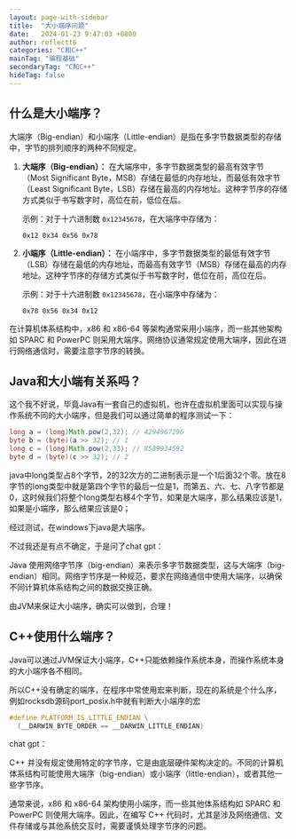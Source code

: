 ```yaml
---
layout: page-with-sidebar
title:  "大小端序问题"
date:   2024-01-23 9:47:03 +0800
author: reflectt6
categories: "C和C++"
mainTag: "编程基础"
secondaryTag: "C和C++"
hideTag: false
---
```


## 什么是大小端序？

大端序（Big-endian）和小端序（Little-endian）是指在多字节数据类型的存储中，字节的排列顺序的两种不同规定。

1. **大端序（Big-endian）：** 在大端序中，多字节数据类型的最高有效字节（Most Significant Byte，MSB）存储在最低的内存地址，而最低有效字节（Least Significant Byte，LSB）存储在最高的内存地址。这种字节序的存储方式类似于书写数字时，高位在前，低位在后。

   示例：对于十六进制数 `0x12345678`，在大端序中存储为：

   ```
   0x12 0x34 0x56 0x78
   ```

2. **小端序（Little-endian）：** 在小端序中，多字节数据类型的最低有效字节（LSB）存储在最低的内存地址，而最高有效字节（MSB）存储在最高的内存地址。这种字节序的存储方式类似于书写数字时，低位在前，高位在后。

   示例：对于十六进制数 `0x12345678`，在小端序中存储为：

   ```
   0x78 0x56 0x34 0x12
   ```

在计算机体系结构中，x86 和 x86-64 等架构通常采用小端序，而一些其他架构如 SPARC 和 PowerPC 则采用大端序。网络协议通常规定使用大端序，因此在进行网络通信时，需要注意字节序的转换。



## Java和大小端有关系吗？

这个我不好说，毕竟Java有一套自己的虚拟机，也许在虚拟机里面可以实现与操作系统不同的大小端序，但是我们可以通过简单的程序测试一下：

```java
long a = (long)Math.pow(2,32); // 4294967296
byte b = (byte)(a >> 32); // 1
long c = (long)Math.pow(2,33); // 8589934592
byte d = (byte)(c >> 32); // 2
```

java中long类型占8个字节，2的32次方的二进制表示是一个1后面32个零。放在8字节的long类型中就是第四个字节的最后一位是1，而第五、六、七、八字节都是0，这时候我们将整个long类型右移4个字节，如果是大端序，那么结果应该是1，如果是小端序，那么结果应该是0；

经过测试，在windows下java是大端序。

不过我还是有点不确定，于是问了chat gpt：

Java 使用网络字节序（big-endian）来表示多字节数据类型，这与大端序（big-endian）相同。网络字节序是一种规范，要求在网络通信中使用大端序，以确保不同计算机体系结构之间的数据交换正确。

由JVM来保证大小端序，确实可以做到，合理！



## C++使用什么端序？

Java可以通过JVM保证大小端序，C++只能依赖操作系统本身，而操作系统本身的大小端序各不相同。

所以C++没有确定的端序，在程序中常使用宏来判断，现在的系统是个什么序，例如rocksdb源码port_posix.h中就有判断大小端序的宏

```c++
#define PLATFORM_IS_LITTLE_ENDIAN \
  (__DARWIN_BYTE_ORDER == __DARWIN_LITTLE_ENDIAN)
```

chat gpt：

C++ 并没有规定使用特定的字节序，它是由底层硬件架构决定的。不同的计算机体系结构可能使用大端序（big-endian）或小端序（little-endian），或者其他一些字节序。

通常来说，x86 和 x86-64 架构使用小端序，而一些其他体系结构如 SPARC 和 PowerPC 则使用大端序。因此，在编写 C++ 代码时，尤其是涉及网络通信、文件存储或与其他系统交互时，需要谨慎处理字节序的问题。



